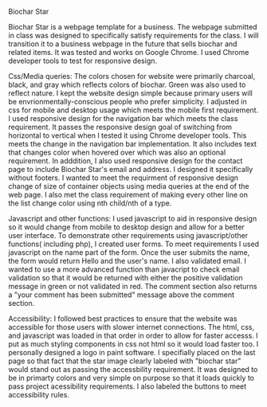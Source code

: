 Biochar Star

Biochar Star is a webpage template for a business.  The webpage submitted in class was designed to specifically satisfy requirements for the class.  I will  transition it to a business webpage in the future that sells biochar and related items.  It was tested and works on Google Chrome. I used Chrome developer tools to test for responsive design.    

Css/Media queries: 
     The colors chosen for website were primarily charcoal, black, and gray which reflects colors of biochar.  Green was also used to reflect nature.  I kept the website design simple because primary users will be envrionmentally-conscious people who prefer simplicity. I adjusted in css for mobile and desktop usage which meets the mobile first requirement. I used responsive design for the navigation bar which meets the class requirement.  It passes the responsive design goal of switching from horizontal to vertical when I tested it using Chrome developer tools. This meets the change in the navigation bar implementation.  It also  includes text that changes color when hovered over which was also an optional requirement. In adddition, I  also used responsive design for the contact page to include  Biochar Star's email and address. I designed it specifically without footers.  I wanted to meet the requirment of responsive design change of size of container objects using media queries at the end of the web page.   I also met the class requirement of making every other line on the list change color using nth child/nth of a type.  	    


Javascript and other functions:
     I used javascript to aid in responsive design so it would change from mobile to desktop design  and allow for a better user interface. To demonstrate other requirements using javascript/other functions( including php), I created user forms.  To meet requirements I used javascript on the name part of the form.  Once the user submits the name, the form would return Hello and the user's name.   I also validated email. I wanted to use a more advanced function than javacript to  check email validation so that it would be returned with either the positive validation message in green or not validated in red.  The comment section also returns a "your comment has been submitted" message above the comment section. 

  

Accessibility: 
     I followed best practices to ensure that the website was accessible for those users with slower internet connections. The html, css, and javascript was loaded in that order in order to allow for faster accesss.  I put as much styling components in css not html so it would load faster too.   I  personally designed a logo in  paint software.  I specifially placed on the last page so that fact that the star image clearly labeled with "biochar star" would stand out as passing the accessbility requirement.  It was  designed to be in primarty colors and very simple on purpose  so that it loads quickly to pass project acessibility requirements.  I also  labeled the  buttons to meet accessibility rules.    

